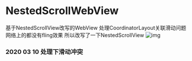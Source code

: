 # NestedScrollWebView
基于NestedScrollView改写的WebView 处理CoordinatorLayout关联滑动问题
网络上的都没有fling效果 所以改写了一下NestedScrollView
![img](https://github.com/Tijn1314/NestedScrollWebView/tree/master/pic/device.gif)
### 2020 03 10 处理下滑动冲突


